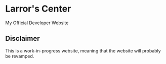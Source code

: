 # Larror's Center
 My Official Developer Website
 
## Disclaimer
This is a work-in-progress website, meaning that the website will probably be revamped.
